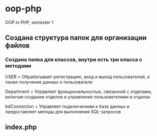 # oop-php
OOP in PHP, semester 1

## Создана структура папок для организации файлов

### Создана папка для классов, внутри есть три класса с методами

USER = Обрабатывает регистрацию, вход и выход пользователей, а также получение данных о пользователе

Department = Управляет функциональностью, связанной с отделами, включая создание отделов и управление пользователями в отделах

bdConnection = Управляет подключением к базе данных и предоставляет методы для выполнения SQL-запросов

## index.php
